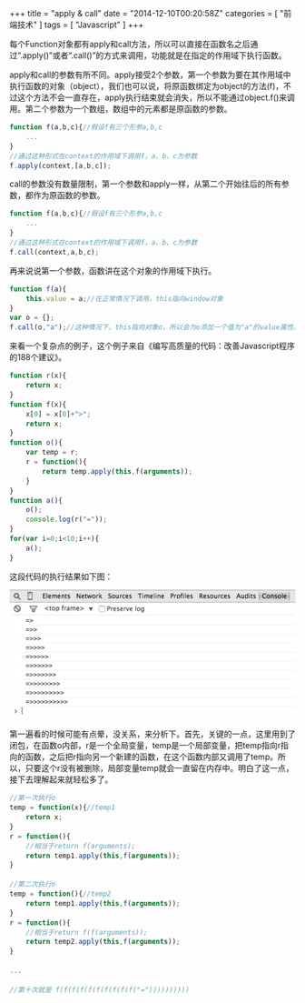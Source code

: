 +++
title = "apply & call"
date = "2014-12-10T00:20:58Z"
categories = [
    "前端技术"
]
tags = [
    "Javascript"
]
+++

每个Function对象都有apply和call方法，所以可以直接在函数名之后通过“.apply()”或者“.call()”的方式来调用，功能就是在指定的作用域下执行函数。

apply和call的参数有所不同。apply接受2个参数，第一个参数为要在其作用域中执行函数的对象（object），我们也可以说，将原函数绑定为object的方法(f)，不过这个方法不会一直存在，apply执行结束就会消失，所以不能通过object.f()来调用。第二个参数为一个数组，数组中的元素都是原函数的参数。

<!--more-->

```javascript
function f(a,b,c){//假设f有三个形参a,b,c
    ...
}
//通过这种形式在context的作用域下调用f，a、b、c为参数
f.apply(context,[a,b,c]);
```    

call的参数没有数量限制，第一个参数和apply一样，从第二个开始往后的所有参数，都作为原函数的参数。

```javascript
function f(a,b,c){//假设f有三个形参a,b,c
    ...
}
//通过这种形式在context的作用域下调用f，a、b、c为参数
f.call(context,a,b,c);
```   

再来说说第一个参数，函数讲在这个对象的作用域下执行。

```javascript
function f(a){
    this.value = a;//在正常情况下调用，this指向window对象
}
var o = {};
f.call(o,"a");//这种情况下，this指向对象o，所以会为o添加一个值为"a"的value属性。
```   

来看一个复杂点的例子，这个例子来自《编写高质量的代码：改善Javascript程序的188个建议》。

```javascript
function r(x){
    return x;
}
function f(x){
    x[0] = x[0]+">";
    return x;
}
function o(){
    var temp = r;
    r = function(){
        return temp.apply(this,f(arguments));
    }
}
function a(){
    o();
    console.log(r("="));
}
for(var i=0;i<10;i++){
    a();
}
```  

这段代码的执行结果如下图：

<img src="/images/post/3793065623.png">

第一遍看的时候可能有点晕，没关系，来分析下。首先，关键的一点，这里用到了闭包，在函数o内部，r是一个全局变量，temp是一个局部变量，把temp指向r指向的函数，之后把r指向另一个新建的函数，在这个函数内部又调用了temp。所以，只要这个r没有被删除，局部变量temp就会一直留在内存中。明白了这一点，接下去理解起来就轻松多了。

```javascript
//第一次执行o
temp = function(x){//temp1
    return x;
}
r = function(){
    //相当于return f(arguments);
    return temp1.apply(this,f(arguments));
}

//第二次执行o
temp = function(){//temp2
    return temp1.apply(this,f(arguments));
}
r = function(){
    //相当于return f(f(arguments));
    return temp2.apply(this,f(arguments));
}

...

//第十次就是 f(f(f(f(f(f(f(f(f(f("="))))))))))
```
 
